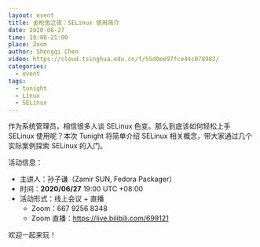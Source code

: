 ```yaml
---
layout: event
title: 金枪鱼之夜：SELinux 使用简介
date: 2020-06-27
time: 19:00-21:00
place: Zoom
author: Shengqi Chen
video: https://cloud.tsinghua.edu.cn/f/55d0ee97fce44c078982/
categories:
  - event
tags:
  - tunight
  - Linux
  - SELinux
---
```


作为系统管理员，相信很多人谈 SELinux 色变。那么到底该如何轻松上手 SELinux 使用呢？本次 Tunight 将简单介绍 SELinux 相关概念，带大家通过几个实际案例探索 SELinux 的入门。

<!--more-->

活动信息：

* 主讲人：孙子谦（Zamir SUN, Fedora Packager）
* 时间：**2020/06/27** 19:00 UTC +08:00
* 活动形式：线上会议 + 直播
  * Zoom：667 9256 8348
  * Zoom 直播：https://live.bilibili.com/699121

欢迎一起来玩！
